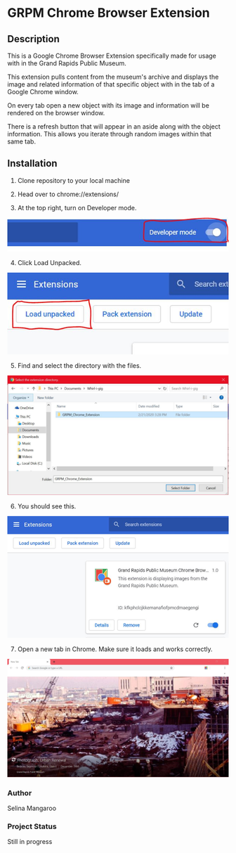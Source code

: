 # GRPM Chrome Browser Extension

## Description

This is a Google Chrome Browser Extension specifically made for usage with in the Grand Rapids Public Museum.

This extension pulls content from the museum's archive and displays the image and related information of that specific object with in the tab of a Google Chrome window.

On every tab open a new object with its image and information will be rendered on the browser window.

There is a refresh button that will appear in an aside along with the object information. This allows you iterate through random images within that same tab.

## Installation

1. Clone repository to your local machine

2. Head over to chrome://extensions/

3. At the top right, turn on Developer mode.

![Image](/assets/images/readme/1.JPG)

4. Click Load Unpacked.

![Image](/assets/images/readme/2.JPG)

5. Find and select the directory with the files.

![Image](/assets/images/readme/3.JPG)

6. You should see this.

![Image](/assets/images/readme/4.JPG)

7. Open a new tab in Chrome. Make sure it loads and works correctly.

![Image](/assets/images/readme/5.JPG)

### Author
Selina Mangaroo

### Project Status
Still in progress
